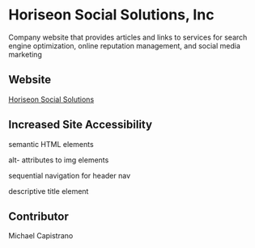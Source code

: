 # Horiseon Social Solutions, Inc

Company website that provides articles and links to services for search engine optimization, online reputation management, and social media marketing

## Website

[Horiseon Social Solutions](https://mfactory88.github.io/mc-m1-challenge/Develop/)

## Increased Site Accessibility

semantic HTML elements

alt- attributes to img elements

sequential navigation for header nav

descriptive title element

## Contributor
Michael Capistrano

